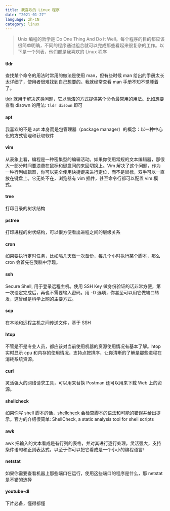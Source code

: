 ```yaml
---
title: 我喜欢的 Linux 程序
date: "2021-01-27"
language: zh-CN
category: linux
---
```


> Unix 编程的哲学是 Do One Thing And Do It Well。每个程序的目的都应该很简单明确，不同的程序通过组合就可以完成那些看起来很复杂的工作。以下是一个列表，他们都是我喜欢的 Linux 程序

#### tldr

查找某个命令的用法时常用的做法是使用 man，但有些时候 man 给出的手册太长太详细了，使用者很难找到自己想要的。我就经常查看 man 手册不知不觉睡着了。

[tldr](https://github.com/tldr-pages/tldr) 就用于解决这类问题，它以简洁的方式提供某个命令最常用的用法。比如想要查看 disown 的用法: `tldr disown` 即可

#### apt

我喜欢的不是 apt 本身而是包管理器（package manager）的概念：以一种中心化的方式管理和获取软件

#### vim

从表象上看，编程是一种密集型的编辑活动。如果你使用常规的文本编辑器，那很大一部分时间要浪费在鼠标和键盘间的来回切换上。Vim 解决了这个问题，作为一种行列编辑器，你可以完全使用快捷键来进行定位，而不是鼠标，双手可以一直放在键盘上。它无处不在，浏览器有 vim 插件，甚至命令行都可以配置 vim 模式。

#### tree

打印目录的树状结构

#### pstree

打印进程的树状结构，可以很方便看出进程之间的层级关系

#### cron

如果要执行定时任务，比如隔几天做一次备份，每几个小时执行某个脚本，那么 cron 会首先在我脑中浮现。

#### ssh

Secure Shell, 用于登录远程主机。使用 SSH Key 做身份验证的话非常方便，第一次设定完成后，再也不需要输入密码。用 -D 选项，你甚至可以用它做端口转发，这曾经是科学上网的主要方式。

#### scp

在本地和远程主机之间传送文件，基于 SSH

#### htop

不管是不是专业人员，都应该对当前使用机器的资源使用情况有基本了解。htop 实时显示 cpu 和内存的使用情况，支持点按排序，让你清晰的了解是那些进程在消耗系统资源。

#### curl

灵活强大的网络请求工具，可以用来替换 Postman 还可以用来下载 Web 上的资源。

#### shellcheck

如果你写 shell 脚本的话，[shellcheck](https://github.com/koalaman/shellcheck) 会检查脚本的语法和可能的错误并给出提示。官方的介绍很简单: ShellCheck, a static analysis tool for shell scripts

#### awk

awk 把输入的文本看成是有行列的表格，并对其进行逐行处理。灵活强大，支持条件语句和正则表达式，以至于你可以把它看成是一个小小的编程语言!

#### netstat

如果你需要查看机器上那些端口在运行，使用这些端口的程序是什么，那 netstat 是不错的选择

#### youtube-dl

下片必备，懂得都懂
